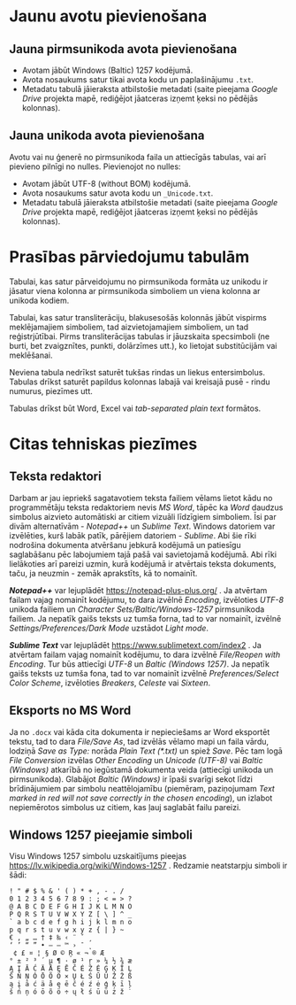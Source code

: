 # Jaunu avotu pievienošana
## Jauna pirmsunikoda avota pievienošana

- Avotam jābūt Windows (Baltic) 1257 kodējumā.
- Avota nosaukums satur tikai avota kodu un paplašinājumu `.txt`.
- Metadatu tabulā jāieraksta atbilstošie metadati (saite pieejama _Google Drive_ projekta mapē, rediģējot jāatceras izņemt ķeksi no pēdējās kolonnas).


## Jauna unikoda avota pievienošana

Avotu vai nu ģenerē no pirmsunikoda faila un attiecīgās tabulas, vai arī pievieno pilnīgi no nulles. Pievienojot no nulles:

- Avotam jābūt UTF-8 (without BOM) kodējumā.
- Avota nosaukums satur avota kodu un `_Unicode.txt`.
- Metadatu tabulā jāieraksta atbilstošie metadati (saite pieejama _Google Drive_ projekta mapē, rediģējot jāatceras izņemt ķeksi no pēdējās kolonnas).


# Prasības pārviedojumu tabulām

Tabulai, kas satur pārveidojumu no pirmsunikoda formāta uz unikodu ir jāsatur viena kolonna ar pirmsunikoda simboliem un viena kolonna ar unikoda kodiem.

Tabulai, kas satur transliterāciju, blakusesošās kolonnās jābūt vispirms meklējamajiem simboliem, tad aizvietojamajiem simboliem, un tad reģistrjūtībai. Pirms transliterācijas tabulas ir jāuzskaita specsimboli (ne burti, bet zvaigznītes, punkti, dolārzīmes utt.), ko lietojat substitūcijām vai meklēšanai.

Neviena tabula nedrīkst saturēt tukšas rindas un liekus entersimbolus. Tabulas drīkst saturēt papildus kolonnas labajā vai kreisajā pusē - rindu numurus, piezīmes utt.

Tabulas drīkst būt Word, Excel vai _tab-separated plain text_ formātos.


# Citas tehniskas piezīmes

## Teksta redaktori

Darbam ar jau iepriekš sagatavotiem teksta failiem vēlams lietot kādu no programmētāju teksta redaktoriem nevis _MS Word_, tāpēc ka _Word_ daudzus simbolus aizvieto automātiski ar citiem vizuāli līdzīgiem simboliem. Īsi par divām alternatīvām - _Notepad++_ un _Sublime Text_. Windows datoriem var izvēlēties, kurš labāk patīk, pārējiem datoriem - _Sublime_. Abi šie rīki nodrošina dokumenta atvēršanu jebkurā kodējumā un patiesīgu saglabāšanu pēc labojumiem tajā pašā vai savietojamā kodējumā. Abi rīki lielākoties arī pareizi uzmin, kurā kodējumā ir atvērtais teksta dokuments, taču, ja neuzmin - zemāk aprakstīts, kā to nomainīt.

_**Notepad++**_ var lejuplādēt https://notepad-plus-plus.org/ . Ja atvērtam failam vajag nomainīt kodējumu, to dara izvēlnē _Encoding_, izvēloties _UTF-8_ unikoda failiem un _Character Sets/Baltic/Windows-1257_ pirmsunikoda failiem. Ja nepatīk gaišs teksts uz tumša forna, tad to var nomainīt, izvēlnē _Settings/Preferences/Dark Mode_ uzstādot _Light mode_.

_**Sublime Text**_ var lejuplādēt https://www.sublimetext.com/index2 . Ja atvērtam failam vajag nomainīt kodējumu, to dara izvēlnē _File/Reopen with Encoding_. Tur būs attiecīgi _UTF-8_ un _Baltic (Windows 1257)_. Ja nepatīk gaišs teksts uz tumša fona,
tad to var nomainīt izvēlnē _Preferences/Select Color Scheme_, izvēloties _Breakers_, _Celeste_ vai _Sixteen_.

## Eksports no MS Word

Ja no `.docx` vai kāda cita dokumenta ir nepieciešams ar Word eksportēt tekstu, tad to dara _File/Save As_, tad izvēlās vēlamo mapi un faila vārdu, lodziņā _Save as Type:_ norāda _Plain Text (*.txt)_ un spiež _Save_. Pēc tam logā _File Conversion_ izvēlas _Other Encoding_ un _Unicode (UTF-8)_ vai _Baltic (Windows)_ atkarībā no iegūstamā dokumenta veida (attiecīgi unikoda un pirmsunikoda). Glabājot _Baltic (Windows)_ ir īpaši svarīgi sekot līdzi brīdinājumiem par simbolu neattēlojamību (piemēram, paziņojumam _Text marked in red will not save correctly in the chosen encoding_), un izlabot nepiemērotos simbolus uz citiem, kas ļauj saglabāt failu pareizi.

## Windows 1257 pieejamie simboli

Visu Windows 1257 simbolu uzskaitījums pieejas https://lv.wikipedia.org/wiki/Windows-1257 . Redzamie neatstarpju simboli ir šādi:
```
! " # $ % & ' ( ) * + , - . /
0 1 2 3 4 5 6 7 8 9 : ; < = > ?
@ A B C D E F G H I J K L M N O
P Q R S T U V W X Y Z [ \ ] ^ _
` a b c d e f g h i j k l m n o
p q r s t u v w x y z { | } ~ 
€ ‚ „ … † ‡ ‰ ‹ ¨ ˇ ¸
‘ ’ “ ” • – — ™ › ¯ ˛ 
 ¢ £ ¤ ¦ § Ø © Ŗ « ¬ ® Æ
° ± ² ³ ´ µ ¶ · ø ¹ ŗ » ¼ ½ ¾ æ
Ą Į Ā Ć Ä Å Ę Ē Č É Ź Ė Ģ Ķ Ī Ļ
Š Ń Ņ Ó Ō Õ Ö × Ų Ł Ś Ū Ü Ż Ž ß
ą į ā ć ä å ę ē č é ź ė ģ ķ ī ļ
š ń ņ ó ō õ ö ÷ ų ł ś ū ü ż ž ˙
```